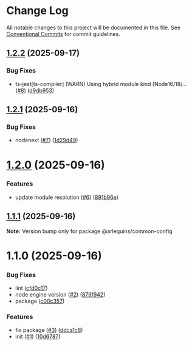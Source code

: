 # Change Log

All notable changes to this project will be documented in this file.
See [Conventional Commits](https://conventionalcommits.org) for commit guidelines.

## [1.2.2](https://github.com/arlequins/library-nodejs/compare/@arlequins/common-config@1.2.1...@arlequins/common-config@1.2.2) (2025-09-17)


### Bug Fixes

* ts-jest[ts-compiler] (WARN) Using hybrid module kind (Node16/18/… ([#8](https://github.com/arlequins/library-nodejs/issues/8)) ([d9db953](https://github.com/arlequins/library-nodejs/commit/d9db953c2e06d039bdec6e707651c00b82edf879))





## [1.2.1](https://github.com/arlequins/library-nodejs/compare/@arlequins/common-config@1.2.0...@arlequins/common-config@1.2.1) (2025-09-16)


### Bug Fixes

* nodenext ([#7](https://github.com/arlequins/library-nodejs/issues/7)) ([1d29d49](https://github.com/arlequins/library-nodejs/commit/1d29d49170484fb77ab15a439768ce73a253fc58))





# [1.2.0](https://github.com/arlequins/library-nodejs/compare/@arlequins/common-config@1.1.1...@arlequins/common-config@1.2.0) (2025-09-16)


### Features

* update module resolution ([#6](https://github.com/arlequins/library-nodejs/issues/6)) ([891b96e](https://github.com/arlequins/library-nodejs/commit/891b96ebefade36da8fd0ed0522e09f8bd296f2c))





## [1.1.1](https://github.com/arlequins/library-nodejs/compare/@arlequins/common-config@1.1.0...@arlequins/common-config@1.1.1) (2025-09-16)

**Note:** Version bump only for package @arlequins/common-config





# 1.1.0 (2025-09-16)


### Bug Fixes

* lint ([cfd0c17](https://github.com/arlequins/library-nodejs/commit/cfd0c1760223c910a7c7cb2f55561789acea5a46))
* node engine version ([#2](https://github.com/arlequins/library-nodejs/issues/2)) ([879f942](https://github.com/arlequins/library-nodejs/commit/879f942925ce95298b1a398f1d07afe5388067ef))
* package ([c00c357](https://github.com/arlequins/library-nodejs/commit/c00c357294a84ce43e5070c8b233e87f420e8b77))


### Features

* fix package ([#3](https://github.com/arlequins/library-nodejs/issues/3)) ([ddca1c8](https://github.com/arlequins/library-nodejs/commit/ddca1c831557a7d17b4f9463177d8b7700ce66e0))
* init ([#1](https://github.com/arlequins/library-nodejs/issues/1)) ([10d6787](https://github.com/arlequins/library-nodejs/commit/10d6787c0bddc8abddba401c94c03d3771e9a5a6))
